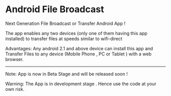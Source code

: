 Android File Broadcast
======================

Next Generation File Broadcast or Transfer Android App !

The app enables any two devices (only one of them having this app installed)
to transfer files at speeds similar to wifi-direct

Advantages:
Any android 2.1 and above device can install this app 
and Transfer Files to any device (Mobile Phone , PC or Tablet )  with a web browser. 

-----------------------------------------------------------------------

Note: App is now in Beta Stage and will be released soon !

Warning:
The App is in development stage .
Hence use the code at your own risk.

